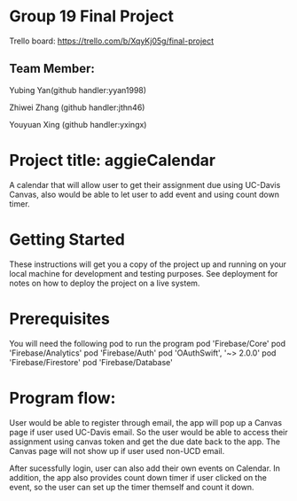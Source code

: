 # Group 19 Final Project
Trello board: https://trello.com/b/XqyKj05g/final-project

## Team Member:

Yubing Yan(github handler:yyan1998)

Zhiwei Zhang (github handler:jthn46)

Youyuan Xing (github handler:yxingx)

# Project title: aggieCalendar
A calendar that will allow user to get their assignment due using UC-Davis Canvas, also would be able to let user to add event and using count down timer.

# Getting Started
These instructions will get you a copy of the project up and running on your local machine for development and testing purposes. See deployment for notes on how to deploy the project on a live system.

# Prerequisites
You will need the following pod to run the program
 pod 'Firebase/Core'
 pod 'Firebase/Analytics'
 pod 'Firebase/Auth'
 pod 'OAuthSwift', '~> 2.0.0'
 pod 'Firebase/Firestore'
 pod 'Firebase/Database'
 
 # Program flow:
 User would be able to register through email, the app will pop up a Canvas page if user used UC-Davis email. So the user would be able to access their assignment using canvas token and get the due date back to the app. The Canvas page will not show up if user used non-UCD email.
 
 After sucessfully login, user can also add their own events on Calendar. In addition, the app also provides count down timer if user clicked on the event, so the user can set up the timer themself and count it down.
 
